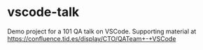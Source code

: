 # vscode-talk

Demo project for a 101 QA talk on VSCode. Supporting material at https://confluence.tid.es/display/CTO/QATeam+-+VSCode
